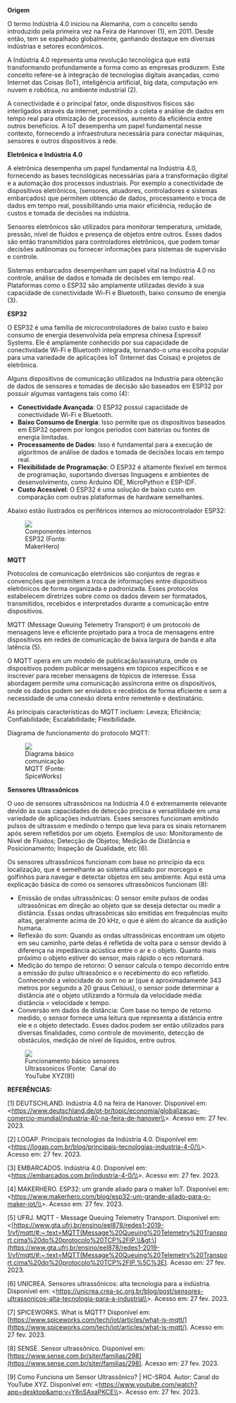 **Origem**

O termo Indústria 4.0 iniciou na Alemanha, com o conceito sendo introduzido pela primeira vez na Feira de Hannover (1), em 2011. Desde então, tem se espalhado globalmente, ganhando destaque em diversas indústrias e setores econômicos.

A Indústria 4.0 representa uma revolução tecnológica que está transformando profundamente a forma como as empresas produzem. Este conceito refere-se à integração de tecnologias digitais avançadas, como Internet das Coisas (IoT), inteligência artificial, big data, computação em nuvem e robótica, no ambiente industrial (2).

A conectividade é o principal fator, onde dispositivos físicos são interligados através da internet, permitindo a coleta e análise de dados em tempo real para otimização de processos, aumento da eficiência entre outros benefícios. A IoT desempenha um papel fundamental nesse contexto, fornecendo a infraestrutura necessária para conectar máquinas, sensores e outros dispositivos à rede.

**Eletrônica e Indústria 4.0**

A eletrônica desempenha um papel fundamental na Indústria 4.0, fornecendo as bases tecnológicas necessárias para a transformação digital e a automação dos processos industriais. Por exemplo a conectividade de dispositivos eletrônicos, (sensores, atuadores, controladores e sistemas embarcados) que permitem obtencão de dados, processamento e troca de dados em tempo real, possibilitando uma maior eficiência, redução de custos e tomada de decisões na indústria.

Sensores eletrônicos são utilizados para monitorar temperatura, umidade, pressão, nível de fluidos e presença de objetos entre outros. Esses dados são então transmitidos para controladores eletrônicos, que podem tomar decisões autônomas ou fornecer informações para sistemas de supervisão e controle.

Sistemas embarcados desempenham um papel vital na Indústria 4.0 no controle, análise de dados e tomada de decisões em tempo real. Plataformas como o ESP32 são amplamente utilizadas devido à sua capacidade de conectividade Wi-Fi e Bluetooth, baixo consumo de energia (3).

**ESP32**

O ESP32 é uma família de microcontroladores de baixo custo e baixo consumo de energia desenvolvida pela empresa chinesa Espressif Systems. Ele é amplamente conhecido por sua capacidade de conectividade Wi-Fi e Bluetooth integrada, tornando-o uma escolha popular para uma variedade de aplicações IoT (Internet das Coisas) e projetos de eletrônica.

Alguns dispositivos de comunicação utilizados na Industria para obtenção de dados de sensores e tomadas de decisão são baseados em ESP32 por possuir algumas vantagens tais como (4):

*   **Conectividade Avançada**: O ESP32 possui capacidade de conectividade Wi-Fi e Bluetooth.
*   **Baixo Consumo de Energia**: Isso permite que os dispositivos baseados em ESP32 operem por longos períodos com baterias ou fontes de energia limitadas.
*   **Processamento de Dados**: Isso é fundamental para a execução de algoritmos de análise de dados e tomada de decisões locais em tempo real.
*   **Flexibilidade de Programação**: O ESP32 é altamente flexível em termos de programação, suportando diversas linguagens e ambientes de desenvolvimento, como Arduino IDE, MicroPython e ESP-IDF.
*   **Custo Acessível**: O ESP32 é uma solução de baixo custo em comparação com outras plataformas de hardware semelhantes.

Abaixo estão ilustrados os periféricos internos ao microcontrolador ESP32:

<figure class="image op-uc-figure" style="width:32.14%;"><div class="op-uc-figure--content"><img class="op-uc-image" src="/api/v3/attachments/3285/content"></div><figcaption class="op-uc-figure--description">Componentes internos ESP32 (Fonte: MakerHero)</figcaption></figure>

**MQTT**

Protocolos de comunicação eletrônicos são conjuntos de regras e convenções que permitem a troca de informações entre dispositivos eletrônicos de forma organizada e padronizada. Esses protocolos estabelecem diretrizes sobre como os dados devem ser formatados, transmitidos, recebidos e interpretados durante a comunicação entre dispositivos.

MQTT (Message Queuing Telemetry Transport) é um protocolo de mensagens leve e eficiente projetado para a troca de mensagens entre dispositivos em redes de comunicação de baixa largura de banda e alta latência (5).

O MQTT opera em um modelo de publicação/assinatura, onde os dispositivos podem publicar mensagens em tópicos específicos e se inscrever para receber mensagens de tópicos de interesse. Essa abordagem permite uma comunicação assíncrona entre os dispositivos, onde os dados podem ser enviados e recebidos de forma eficiente e sem a necessidade de uma conexão direta entre remetente e destinatário.

As principais características do MQTT incluem: Leveza; Eficiência; Confiabilidade; Escalabilidade; Flexibilidade.

Diagrama de funcionamento do protocolo MQTT:

<figure class="image op-uc-figure" style="width:24.27%;"><div class="op-uc-figure--content"><img class="op-uc-image" src="/api/v3/attachments/3286/content"></div><figcaption class="op-uc-figure--description">Diagrama básico comunicação MQTT (Fonte: SpiceWorks)</figcaption></figure>

**Sensores Ultrassônicos**

O uso de sensores ultrassônicos na Indústria 4.0 é extremamente relevante devido às suas capacidades de detecção precisa e versatilidade em uma variedade de aplicações industriais. Esses sensores funcionam emitindo pulsos de ultrassom e medindo o tempo que leva para os sinais retornarem após serem refletidos por um objeto. Exemplos de uso: Monitoramento de Nível de Fluidos; Detecção de Objetos; Medição de Distância e Posicionamento; Inspeção de Qualidade, etc (6).

Os sensores ultrassônicos funcionam com base no princípio da eco localização, que é semelhante ao sistema utilizado por morcegos e golfinhos para navegar e detectar objetos em seu ambiente. Aqui está uma explicação básica de como os sensores ultrassônicos funcionam (8):

*   Emissão de ondas ultrassônicas: O sensor emite pulsos de ondas ultrassônicas em direção ao objeto que se deseja detectar ou medir a distância. Essas ondas ultrassônicas são emitidas em frequências muito altas, geralmente acima de 20 kHz, o que é além do alcance da audição humana.
*   Reflexão do som: Quando as ondas ultrassônicas encontram um objeto em seu caminho, parte delas é refletida de volta para o sensor devido à diferença na impedância acústica entre o ar e o objeto. Quanto mais próximo o objeto estiver do sensor, mais rápido o eco retornará.
*   Medição do tempo de retorno: O sensor calcula o tempo decorrido entre a emissão do pulso ultrassônico e o recebimento do eco refletido. Conhecendo a velocidade do som no ar (que é aproximadamente 343 metros por segundo a 20 graus Celsius), o sensor pode determinar a distância até o objeto utilizando a fórmula da velocidade média: distância = velocidade x tempo.
*   Conversão em dados de distância: Com base no tempo de retorno medido, o sensor fornece uma leitura que representa a distância entre ele e o objeto detectado. Esses dados podem ser então utilizados para diversas finalidades, como controle de movimento, detecção de obstáculos, medição de nível de líquidos, entre outros.

<figure class="image op-uc-figure" style="width:45.28%;"><div class="op-uc-figure--content"><img class="op-uc-image" src="/api/v3/attachments/3287/content"></div><figcaption class="op-uc-figure--description">Funcionamento básico sensores Ultrassonicos (Fonte: &nbsp;Canal do YouTube XYZ(9))</figcaption></figure>

**REFERÊNCIAS:**

\[1\] DEUTSCHLAND. Indústria 4.0 na feira de Hanover. Disponível em: &lt;https://www.deutschland.de/pt-br/topic/economia/globalizacao-comercio-mundial/industria-40-na-feira-de-hanover\\&gt;. Acesso em: 27 fev. 2023.

\[2\] LOGAP. Principais tecnologias da Indústria 4.0. Disponível em: &lt;https://logap.com.br/blog/principais-tecnologias-industria-4-0/\\&gt;. Acesso em: 27 fev. 2023.

\[3\] EMBARCADOS. Indústria 4.0. Disponível em: &lt;https://embarcados.com.br/industria-4-0/\\&gt;. Acesso em: 27 fev. 2023.

\[4\] MAKERHERO. ESP32: um grande aliado para o maker IoT. Disponível em: &lt;https://www.makerhero.com/blog/esp32-um-grande-aliado-para-o-maker-iot/\\&gt;. Acesso em: 27 fev. 2023.

\[5\] UFRJ. MQTT - Message Queuing Telemetry Transport. Disponível em: &lt;\[https://www.gta.ufrj.br/ensino/eel878/redes1-2019-1/vf/mqtt/#:~:text=MQTT(Message%20Queuing%20Telemetry%20Transport,cima%20do%20protocolo%20TCP%2FIP.\\&gt;\](https://www.gta.ufrj.br/ensino/eel878/redes1-2019-1/vf/mqtt/#:~:text=MQTT(Message%20Queuing%20Telemetry%20Transport,cima%20do%20protocolo%20TCP%2FIP.%5C%3E). Acesso em: 27 fev. 2023.

\[6\] UNICREA. Sensores ultrassônicos: alta tecnologia para a indústria. Disponível em: &lt;https://unicrea.crea-sc.org.br/blog/post/sensores-ultrassonicos-alta-tecnologia-para-a-industria\\&gt;. Acesso em: 27 fev. 2023.

\[7\] SPICEWORKS. What is MQTT? Disponível em: [https://www.spiceworks.com/tech/iot/articles/what-is-mqtt/](https://www.spiceworks.com/tech/iot/articles/what-is-mqtt/). Acesso em: 27 fev. 2023.

\[8\] SENSE. Sensor ultrassônico. Disponível em: [https://www.sense.com.br/siter/familias/298](https://www.sense.com.br/siter/familias/298). Acesso em: 27 fev. 2023.

\[9\] Como Funciona um Sensor Ultrassônico? | HC-SR04. Autor: Canal do YouTube XYZ. Disponível em: &lt;https://www.youtube.com/watch?app=desktop&amp;v=Y8nSAxaPKCE\\&gt;. Acesso em: 27 fev. 2023.